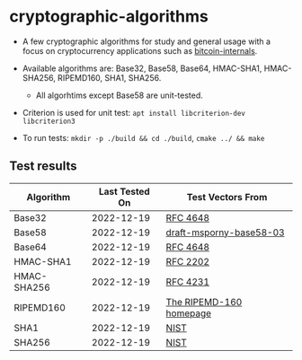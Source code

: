 # cryptographic-algorithms

* A few cryptographic algorithms for study and general usage with a focus on cryptocurrency applications such as [bitcoin-internals](https://github.com/alex-lt-kong/bitcoin-internals).

* Available algorithms are: Base32, Base58, Base64, HMAC-SHA1, HMAC-SHA256, RIPEMD160, SHA1, SHA256.
    * All algorhtims except Base58 are unit-tested.

* Criterion is used for unit test: `apt install libcriterion-dev libcriterion3`

* To run tests: `mkdir -p ./build && cd ./build`, `cmake ../ && make`

## Test results

| Algorithm     | Last Tested On  | Test Vectors From|
| ------------- | -------------   | ------------- |
| Base32        | 2022-12-19      | [RFC 4648](https://datatracker.ietf.org/doc/html/rfc4648#section-10)|
| Base58        | 2022-12-19      | [draft-msporny-base58-03](https://datatracker.ietf.org/doc/html/draft-msporny-base58-03#section-5)
| Base64        | 2022-12-19      | [RFC 4648](https://datatracker.ietf.org/doc/html/rfc4648#section-10)|
| HMAC-SHA1     | 2022-12-19      | [RFC 2202](https://datatracker.ietf.org/doc/html/rfc2202)|
| HMAC-SHA256   | 2022-12-19      | [RFC 4231](https://datatracker.ietf.org/doc/html/rfc4231)|
| RIPEMD160     | 2022-12-19      | [The RIPEMD-160 homepage](https://homes.esat.kuleuven.be/~bosselae/ripemd160.html)|
| SHA1          | 2022-12-19      | [NIST](https://csrc.nist.gov/Projects/Cryptographic-Algorithm-Validation-Program/Secure-Hashing)|
| SHA256        | 2022-12-19      | [NIST](https://csrc.nist.gov/Projects/Cryptographic-Algorithm-Validation-Program/Secure-Hashing)|
